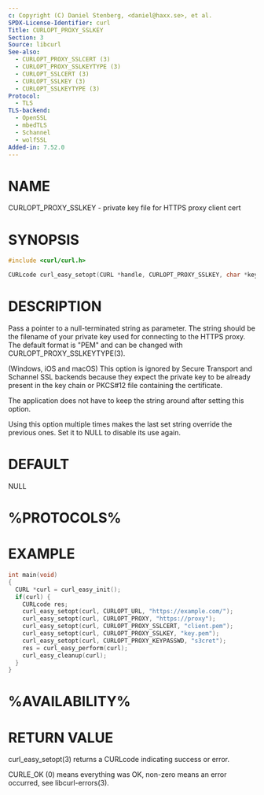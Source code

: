 ```yaml
---
c: Copyright (C) Daniel Stenberg, <daniel@haxx.se>, et al.
SPDX-License-Identifier: curl
Title: CURLOPT_PROXY_SSLKEY
Section: 3
Source: libcurl
See-also:
  - CURLOPT_PROXY_SSLCERT (3)
  - CURLOPT_PROXY_SSLKEYTYPE (3)
  - CURLOPT_SSLCERT (3)
  - CURLOPT_SSLKEY (3)
  - CURLOPT_SSLKEYTYPE (3)
Protocol:
  - TLS
TLS-backend:
  - OpenSSL
  - mbedTLS
  - Schannel
  - wolfSSL
Added-in: 7.52.0
---
```


# NAME

CURLOPT_PROXY_SSLKEY - private key file for HTTPS proxy client cert

# SYNOPSIS

~~~c
#include <curl/curl.h>

CURLcode curl_easy_setopt(CURL *handle, CURLOPT_PROXY_SSLKEY, char *keyfile);
~~~

# DESCRIPTION

Pass a pointer to a null-terminated string as parameter. The string should be
the filename of your private key used for connecting to the HTTPS proxy. The
default format is "PEM" and can be changed with
CURLOPT_PROXY_SSLKEYTYPE(3).

(Windows, iOS and macOS) This option is ignored by Secure Transport and
Schannel SSL backends because they expect the private key to be already
present in the key chain or PKCS#12 file containing the certificate.

The application does not have to keep the string around after setting this
option.

Using this option multiple times makes the last set string override the
previous ones. Set it to NULL to disable its use again.

# DEFAULT

NULL

# %PROTOCOLS%

# EXAMPLE

~~~c
int main(void)
{
  CURL *curl = curl_easy_init();
  if(curl) {
    CURLcode res;
    curl_easy_setopt(curl, CURLOPT_URL, "https://example.com/");
    curl_easy_setopt(curl, CURLOPT_PROXY, "https://proxy");
    curl_easy_setopt(curl, CURLOPT_PROXY_SSLCERT, "client.pem");
    curl_easy_setopt(curl, CURLOPT_PROXY_SSLKEY, "key.pem");
    curl_easy_setopt(curl, CURLOPT_PROXY_KEYPASSWD, "s3cret");
    res = curl_easy_perform(curl);
    curl_easy_cleanup(curl);
  }
}
~~~

# %AVAILABILITY%

# RETURN VALUE

curl_easy_setopt(3) returns a CURLcode indicating success or error.

CURLE_OK (0) means everything was OK, non-zero means an error occurred, see
libcurl-errors(3).
